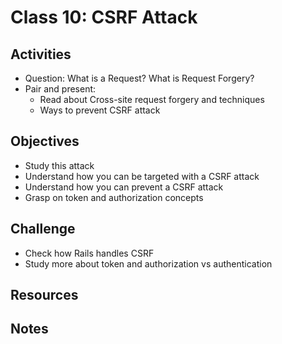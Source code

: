 
# Class 10: CSRF Attack

## Activities
  - Question: What is a Request? What is Request Forgery?
  - Pair and present:
    - Read about Cross-site request forgery and techniques
    - Ways to prevent CSRF attack

## Objectives
  - Study this attack
  - Understand how you can be targeted with a CSRF attack
  - Understand how you can prevent a CSRF attack
  - Grasp on token and authorization concepts

## Challenge
  - Check how Rails handles CSRF
  - Study more about token and authorization vs authentication

## Resources 


## Notes

